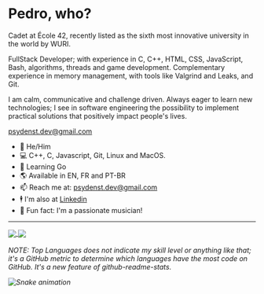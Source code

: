# Pedro, who?

Cadet at École 42, recently listed as the sixth most innovative university in the world by WURI.

FullStack Developer; with experience in C, C++, HTML, CSS, JavaScript, Bash, algorithms, threads and game development. Complementary experience in memory management, with tools like Valgrind and Leaks, and Git. 

I am calm, communicative and challenge driven. Always eager to learn new technologies; I see in software engineering the possibility to implement practical solutions that positively impact people's lives.

psydenst.dev@gmail.com

*  🧔   He/Him
*  💻   C++, C, Javascript, Git, Linux and MacOS.
*  🧠   Learning Go
*  🌎   Available in EN, FR and PT-BR
*  📫   Reach me at: psydenst.dev@gmail.com
*  🕴   I'm also at [Linkedin](https://www.linkedin.com/in/pedro-sydenstricker-alvares-6182a414b/)
*  🎵   Fun fact: I'm a passionate musician!
---
<a href="https://github.com/psydenst/github-readme-stats">
  <img align="center" src="https://github-readme-stats.vercel.app/api?username=psydenst&show_icons=true&theme=dracula" />
</a>
<a href="https://github.com/psydenst/github-readme-stats">
  <img align="center" src="https://github-readme-stats.vercel.app/api/top-langs/?username=psydenst&show_icons=true&theme=dracula" />
</a>
<br> <br/>
<i>NOTE: Top Languages does not indicate my skill level or anything like that; it's a GitHub metric to determine which languages have the most code on GitHub. It's a new feature of github-readme-stats.<i/>

  ![Snake animation](https://github.com/psydenst/psydenst/blob/output/github-contribution-grid-snake.svg)
